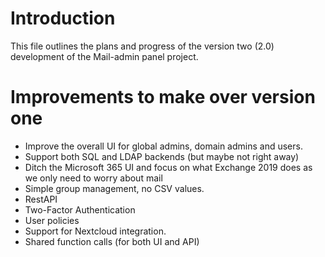 # Introduction
This file outlines the plans and progress of the version two (2.0) development of the Mail-admin panel project.

# Improvements to make over version one
* Improve the overall UI for global admins, domain admins and users.
* Support both SQL and LDAP backends (but maybe not right away)
* Ditch the Microsoft 365 UI and focus on what Exchange 2019 does as we only need to worry about mail
* Simple group management, no CSV values.
* RestAPI
* Two-Factor Authentication
* User policies
* Support for Nextcloud integration.
* Shared function calls (for both UI and API)
